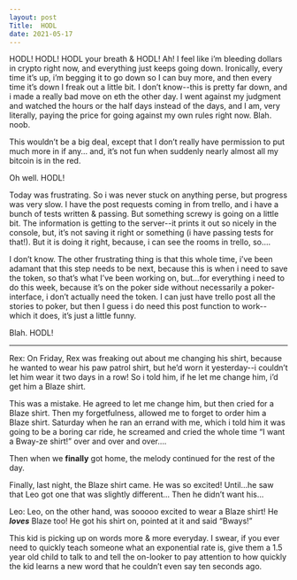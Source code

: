 ```yaml
---
layout: post
Title:  HODL
date: 2021-05-17
---
```


HODL! HODL! HODL your breath & HODL!  Ah!  I feel like i’m bleeding dollars in crypto right now, and everything just keeps going down.  Ironically, every time it’s up, i’m begging it to go down so I can buy more, and then every time it’s down I freak out a little bit.    I don’t know--this is pretty far down, and i made a really bad move on eth the other day.  I went against my judgment and watched the hours or the half days instead of the days, and I am, very literally, paying the price for going against my own rules right now.  Blah.  noob.

This wouldn’t be a big deal, except that I don’t really have permission to put much more in if any…  and, it’s not fun when suddenly nearly almost all my bitcoin is in the red.

Oh well.  HODL!

Today was frustrating.  So i was never stuck on anything perse, but progress was very slow.  I have the post requests coming in from trello, and i have a bunch of tests written & passing.  But something screwy is going on a little bit.  The information is getting to the server--it prints it out so nicely in the console, but, it’s not saving it right or something (i have passing tests for that!).  But it is doing it right, because, i can see the rooms in trello, so….

I don’t know.  The other frustrating thing is that this whole time, i’ve been adamant that this step needs to be next, because this is when i need to save the token, so that’s what I’ve been working on, but...for everything i need to do this week, because it’s on the poker side without  necessarily a poker-interface, i don’t actually need the token.  I can just have trello post all the stories to poker, but then I guess i do need this post function to work--which it does, it’s just a little funny.

Blah.  HODL!

---

Rex:
On Friday, Rex was freaking out about me changing his shirt, because he wanted to wear his paw patrol shirt, but he’d worn it yesterday--i couldn’t let him wear it two days in a row!  So i told him, if he let me change him, i’d get him a Blaze shirt.

This was a mistake.  He agreed to let me change him, but then cried for a Blaze shirt. Then my forgetfulness, allowed me to forget to order him a Blaze shirt.  Saturday when he ran an errand with me, which i told him it was going to be a boring car ride, he screamed and cried the whole time “I want a Bway-ze shirt!”  over and over and over….

Then when we **finally** got home, the melody continued for the rest of the day.

Finally, last night, the Blaze shirt came.  He was so excited!  Until...he saw that Leo got one that was slightly different…  Then he didn’t want his...

Leo:
Leo, on the other hand, was sooooo excited to wear a Blaze shirt!  He ***loves*** Blaze too!  He got his shirt on, pointed at it and said “Bways!”

This kid is picking up on words more & more everyday.  I swear, if you ever need to quickly teach someone what an exponential rate is, give them a 1.5 year old child to talk to and tell the on-looker to pay attention to how quickly the kid learns a new word that he couldn’t even say ten seconds ago.
